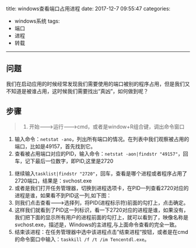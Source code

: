 title: windows查看端口占用进程
date: 2017-12-7 09:55:47
categories:
- windows系统
tags:
- 端口
- 进程
- 转载
<!-- password: 19930319
abstract: 输入密码可见。
message: 请输入密码以浏览： -->
---
## 问题
我们在启动应用的时候经常发现我们需要使用的端口被别的程序占用，但是我们又不知道是被谁占用，这时候我们需要找出“真凶”，如何做到呢？
## 步骤
>1. 开始--->运行--->cmd，或者是window+R组合键，调出命令窗口
1. 输入命令：`netstat -ano`，列出所有端口的情况。在列表中我们观察被占用的端口，比如是49157，首先找到它。
1. 查看被占用端口对应的PID，输入命令：`netstat -aon|findstr "49157"`，回车，记下最后一位数字，即PID,这里是2720
<!--more-->
1. 继续输入`tasklist|findstr "2720"`，回车，查看是哪个进程或者程序占用了2720端口，结果是：svchost.exe
1. 或者是我们打开任务管理器，切换到进程选项卡，在PID一列查看2720对应的进程是谁，如果看不到PID这一列,如下图：
1. 则我们点击查看--->选择列，将PID(进程标示符)前面的勾打上，点击确定。
1. 这样我们就看到了PID这一列标识，看一下2720对应的进程是谁，如果没有，我们把下面的显示所有用户的进程前面的勾打上，就可以看到了，映像名称是svchost.exe，描述是，Windows的主进程,与上面命令查看的完全一致。
1. 结束该进程：在任务管理器中选中该进程点击”结束进程“按钮，或者是在cmd的命令窗口中输入：`taskkill /f /t /im Tencentdl.exe`。




